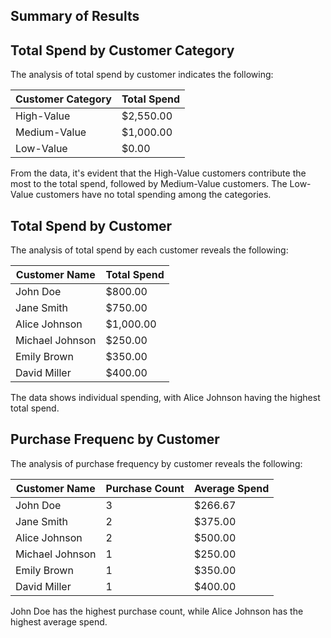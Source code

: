 ## Summary of Results

## Total Spend by Customer Category
The analysis of total spend by customer indicates the following: 

| Customer Category | Total Spend |
|-------------------|-------------|
| High-Value        | $2,550.00   |
| Medium-Value      | $1,000.00   |
| Low-Value         | $0.00       |

From the data, it's evident that the High-Value customers contribute the most to the total spend, followed by Medium-Value customers. The Low-Value customers have no total spending among the categories.

## Total Spend by Customer

The analysis of total spend by each customer reveals the following: 

| Customer Name | Total Spend |
|-----------------|-------------|
| John Doe        | $800.00     |
| Jane Smith	    | $750.00     |
| Alice Johnson	  | $1,000.00   |
| Michael Johnson | $250.00     |
| Emily Brown     | $350.00     |
| David Miller    | $400.00     |

The data shows individual spending, with Alice Johnson having the highest total spend.

## Purchase Frequenc by Customer

The analysis of purchase frequency by customer reveals the following:

| Customer Name   |	Purchase Count | Average Spend |
|-----------------|----------------|---------------|
| John Doe        | 3              | $266.67       |
| Jane Smith      | 2              | $375.00       |
| Alice Johnson   | 2              | $500.00       |
| Michael Johnson | 1              | $250.00       |
| Emily Brown     | 1              | $350.00       |
| David Miller    | 1              | $400.00       |

John Doe has the highest purchase count, while Alice Johnson has the highest average spend.


